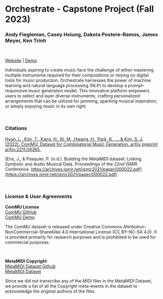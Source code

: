 # Orchestrate - Capstone Project (Fall 2023)

### Andy Fiegleman, Casey Hsiung, Dakota Postere-Ramos, James Meyer, Ken Trinh

<br>

[Website](https://orchestratemusic.com/) | [Demo](https://orchestrate.vercel.app/)


Individuals aspiring to create music face the challenge of either mastering multiple instruments required for their compositions or relying on digital tools for music production. Orchestrate harnesses the power of machine learning and natural language processing (NLP) to develop a prompt-responsive music generation model. This innovative platform empowers users to select and layer diverse instruments, crafting personalized arrangements that can be utilized for jamming, sparking musical inspiration, or simply enjoying music in its own right.


<br>

### Citations

[Hyun, L., Kim, T., Kang, H., Ki, M., Hwang, H., Park, K., ... & Kim, S. J. (2022). ComMU: Dataset for Combinatorial Music Generation. arXiv preprint arXiv:2211.09385.](https://arxiv.org/pdf/2211.09385.pdf)

[Ens, J., & Pasquier, P. (n.d.). Building the MetaMIDI dataset: Linking Symbolic and Audio Musical Data. Proceedings of the 22nd ISMIR Conference. https://archives.ismir.net/ismir2021/paper/000022.pdf](https://archives.ismir.net/ismir2021/paper/000022.pdf)


<br>

### License & User Agreements

<b>ComMU License </b><br>
[ComMU GitHub](https://pozalabs.github.io/ComMU/) <br>
[ComMU Demo](https://pozalabs.github.io/ComMU/)

The ComMU dataset is released under Creative Commons Attribution-NonCommercial-ShareAlike 4.0 International License (CC BY-NC-SA 4.0). It is provided primarily for research purposes and is prohibited to be used for commercial purposes.

<br>

<b> MetaMIDI Copyright </b><br>
[MetaMIDI Dataset Github](https://github.com/jeffreyjohnens/MetaMIDIDataset#copyright) <br>
[MetaMIDI Dataset](https://zenodo.org/records/5142664)

Since we did not transcribe any of the MIDI files in the MetaMIDI Dataset, we provide a list of all the Copyright meta-events in the dataset to acknowledge the original authors of the files.
